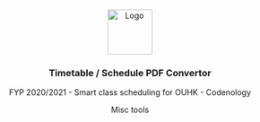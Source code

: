 <!-- PROJECT LOGO -->
<br />
<p align="center">
  <a href="https://github.com/Benwyw/FYP-Life-Easier/">
    <img src="http://www.ouhk.edu.hk/PAU/AboutOUHK/University_identity/OUHK-logo.png" alt="Logo" height="80">
  </a>

  <h3 align="center">Timetable / Schedule PDF Convertor</h3>

  <p align="center">
    FYP 2020/2021 - Smart class scheduling for OUHK - Codenology
  </p>
  <p align="center">
    Misc tools
  </p>
</p>
